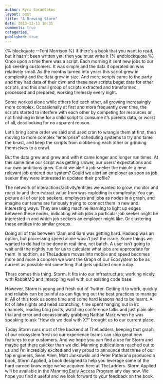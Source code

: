 ```yaml
---
author: Kyri Sarantakos
layout: post
title: "A Brewing Storm"
date: 2013-12-11 10:31
comments: true
categories: 
published: true
---
```

{% blockquote --Toni Morrison %}
If there's a book that you want to read, but it hasn't been written yet, then you must write it
{% endblockquote %}
Once upon a time there was a script. Each morning it sent new jobs to our job seeking customers. It was simple and the data it operated on was relatively small.  As the months turned into years this script grew in complexity and the data grew in size.  And more scripts came to the party and they had data of their own and these new scripts beget data for other scripts, and this small group of scripts extracted and transformed, processed and prepared, working tirelessly every night.

Some worked alone while others fed each other, all growing increasingly more complex.  Occasionally at first and more frequently over time, the scripts started to interfere with each other by competing for resources or not finishing in time for a child script to consume it’s parents data, or worst of all, deadlocking for no apparent reason.  

Let’s bring some order we said and used cron to wrangle them at first, then moving to more complex “enterprise” scheduling systems to try and tame the beast, and keep the scripts from clobbering each other or grinding themselves to a crawl.

But the data grew and grew and with it came longer and longer run times.  At this same time our script was getting slower, our users’ expectations and our own ambitions grew.  Could we alert a job seeker the minute a new relevant job entered our system?  Could we alert an employer as soon as job seeker they were interested in updated their profile?

The network of interactions/activity/entities we wanted to grow, monitor and react to and then extract value from was exploding in complexity.  You can picture all of our job seekers, employers and jobs as nodes in a graph, and imagine our teams are furiously trying to connect them in new and interesting ways.  They are using machine learning to light up edges between these nodes, indicating which jobs a particular job seeker might be interested in and which job seekers an employer might like.  Or clustering these entities into similar groups.

Doing all of this between 12am and 6am was getting hard. Hadoop was an option, but processing speed alone wasn’t just the issue.  Some things we wanted to do had to be done in real time, not batch.  A user isn’t going to wait until the nightly run for us to calculate what jobs are appropriate for them.  In addtion, as TheLadders moves into mobile and speed becomes more and more a concern we want the Graph of our Ecosystem to be as current as possible not something that gets updated once a day.

There comes this thing. Storm. It fits into our infrastructure; working nicely with RabbitMQ and interop’ing well with our existing code base.  

However, Storm is young and fresh out of Twitter.  Getting it to work, quickly and reliably can be painful as can figuring out the best practices to manage it.  All of this took us some time and some hard lessons had to be learnt.  A lot of late nights and head scratching, time spent hanging out in irc channels, reading blog posts, watching conference talks and just plain ole trial and error and occassionally grabbing Nathan Marz when he was speaking to ask “How do we deal with X?” brought us to our current place. 

Today Storm runs most of the backend at TheLadders, keeping that graph of our ecosystem fresh so our experience teams can ship great new features to our customers.  And we hope you can find a use for Storm and maybe get there quicker than we did.  Manning publications reached out to us and I’m incredibly excited and very proud to announce that three of our top engineers, Sean Allen, Matt Jankowski and Peter Pathirana produced a book, Storm Applied, a book designed to help you leverage some of the hard earned knowledge we’ve acquired here at TheLadders. Storm Applied will be available in the [Manning Early Access Program](http://www.manning.com/about/meap) any day now.  We hope you find it useful and we look forward to your feedback on the book.
